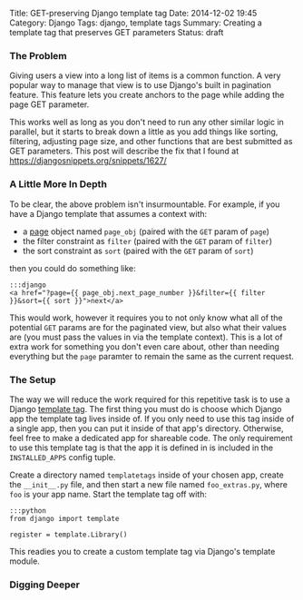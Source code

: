 Title: GET-preserving Django template tag
Date: 2014-12-02 19:45
Category: Django
Tags: django, template tags
Summary: Creating a template tag that preserves GET parameters
Status: draft

### The Problem ###

Giving users a view into a long list of items is a common function. A very
popular way to manage that view is to use Django's built in pagination feature.
This feature lets you create anchors to the page while adding the page
GET parameter.

This works well as long as you don't need to run any other similar logic in
parallel, but it starts to break down a little as you add things like sorting,
filtering, adjusting page size, and other functions that are best submitted as
GET parameters. This post will describe the fix that I found at
<a href="https://djangosnippets.org/snippets/1627/">
https://djangosnippets.org/snippets/1627/</a>

### A Little More In Depth ###

To be clear, the above problem isn't insurmountable. For example, if you have a
Django template that assumes a context with:

* a <a href="https://docs.djangoproject.com/en/dev/topics/pagination/#page-objects">page</a>
object named ```page_obj``` (paired with the ```GET``` param of ```page```)
* the filter constraint as ```filter``` (paired with the ```GET``` param of
```filter```)
* the sort constraint as ```sort``` (paired with the ```GET``` param of
```sort```)

then you could do something like:

    :::django
    <a href="?page={{ page_obj.next_page_number }}&filter={{ filter }}&sort={{ sort }}">next</a>

This would work, however it requires you to not only know what all of the
potential ```GET``` params are for the paginated view, but also what their
values are (you must pass the values in via the template context). This is a
lot of extra work for something you don't even care about, other than needing
everything but the ```page``` paramter to remain the same as the current
request.

### The Setup ###

The way we will reduce the work required for this repetitive task is to use a
Django
<a href="https://docs.djangoproject.com/en/dev/howto/custom-template-tags/">template
tag</a>. The first thing you must do is choose which Django app the template
tag lives inside of. If you only need to use this tag inside of a single app,
then you can put it inside of that app's directory. Otherwise, feel free to
make a dedicated app for shareable code. The only requirement to use this
template tag is that the app it is defined in is included in the
```INSTALLED_APPS``` config tuple.

Create a directory named ```templatetags``` inside of your chosen app, create
the ```__init__.py``` file, and then start a new file named
```foo_extras.py```, where ```foo``` is your app name. Start the template tag
off with:

    :::python
    from django import template

    register = template.Library()

This readies you to create a custom template tag via Django's template module.

### Digging Deeper ###


